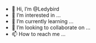 - 👋 Hi, I’m @Ledybird
- 👀 I’m interested in ...
- 🌱 I’m currently learning ...
- 💞️ I’m looking to collaborate on ...
- 📫 How to reach me ...

<!---
Ledybird/Ledybird is a ✨ special ✨ repository because its `README.md` (this file) appears on your GitHub profile.
You can click the Preview link to take a look at your changes.
--->
